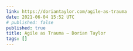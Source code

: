 ```yaml
---
link: https://doriantaylor.com/agile-as-trauma
date: 2021-06-04 15:52 UTC
# published: false
published: true
title: Agile as Trauma — Dorian Taylor
tags: []
---
```



